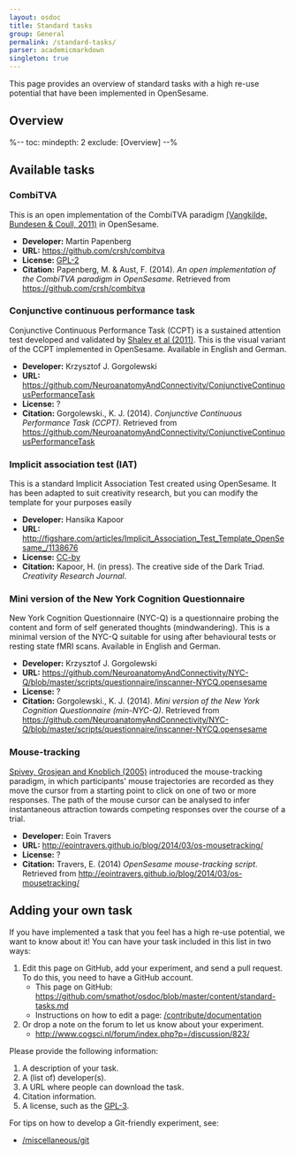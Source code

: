 ```yaml
---
layout: osdoc
title: Standard tasks
group: General
permalink: /standard-tasks/
parser: academicmarkdown
singleton: true
---
```


This page provides an overview of standard tasks with a high re-use potential that have been implemented in OpenSesame.

## Overview

%--
toc:
 mindepth: 2
 exclude: [Overview]
--%

## Available tasks

### CombiTVA

This is an open implementation of the CombiTVA paradigm [(Vangkilde, Bundesen & Coull, 2011)](http://dx.doi.org/10.1007/s00213-011-2361-x) in OpenSesame.

- __Developer:__ Martin Papenberg
- __URL:__ <https://github.com/crsh/combitva>
- __License:__ [GPL-2]
- __Citation:__ Papenberg, M. & Aust, F. (2014). *An open implementation of the CombiTVA paradigm in OpenSesame*. Retrieved from <https://github.com/crsh/combitva>

### Conjunctive continuous performance task

Conjunctive Continuous Performance Task (CCPT) is a sustained attention test developed and validated by [Shalev et al (2011)](http://www.sciencedirect.com/science/article/pii/S002839321100251X). This is the visual variant of the CCPT implemented in OpenSesame. Available in English and German.

- __Developer:__ Krzysztof J. Gorgolewski
- __URL:__ <https://github.com/NeuroanatomyAndConnectivity/ConjunctiveContinuousPerformanceTask>
- __License:__ ?
- __Citation:__ Gorgolewski., K. J. (2014). *Conjunctive Continuous Performance Task (CCPT)*. Retrieved from <https://github.com/NeuroanatomyAndConnectivity/ConjunctiveContinuousPerformanceTask>

### Implicit association test (IAT)

This is a standard Implicit Association Test created using OpenSesame. It has been adapted to suit creativity research, but you can modify the template for your purposes easily

- __Developer:__ Hansika Kapoor
- __URL:__ <http://figshare.com/articles/Implicit_Association_Test_Template_OpenSesame_/1138676>
- __License:__ [CC-by]
- __Citation:__ Kapoor, H. (in press). The creative side of the Dark Triad. *Creativity Research Journal*.

### Mini version of the New York Cognition Questionnaire

New York Cognition Questionnaire (NYC-Q) is a questionnaire probing the content and form of self generated thoughts (mindwandering). This is a minimal version of the NYC-Q suitable for using after behavioural tests or resting state fMRI scans. Available in English and German.

- __Developer:__ Krzysztof J. Gorgolewski
- __URL:__ <https://github.com/NeuroanatomyAndConnectivity/NYC-Q/blob/master/scripts/questionnaire/inscanner-NYCQ.opensesame>
- __License:__ ?
- __Citation:__ Gorgolewski., K. J. (2014). *Mini version of the New York Cognition Questionnaire (min-NYC-Q)*. Retrieved from <https://github.com/NeuroanatomyAndConnectivity/NYC-Q/blob/master/scripts/questionnaire/inscanner-NYCQ.opensesame>

### Mouse-tracking

[Spivey, Grosjean and Knoblich (2005)](http://www.pnas.org/content/102/29/10393) introduced the mouse-tracking paradigm, in which participants' mouse trajectories are recorded as they move the cursor from a starting point to click on one of two or more responses. The path of the mouse cursor can be analysed to infer instantaneous attraction towards competing responses over the course of a trial.

- __Developer:__ Eoin Travers
- __URL:__ <http://eointravers.github.io/blog/2014/03/os-mousetracking/>
- __License:__ ?
- __Citation:__ Travers, E. (2014) *OpenSesame mouse-tracking script*. Retrieved from <http://eointravers.github.io/blog/2014/03/os-mousetracking/>


## Adding your own task

If you have implemented a task that you feel has a high re-use potential, we want to know about it! You can have your task included in this list in two ways:

1. Edit this page on GitHub, add your experiment, and send a pull request. To do this, you need to have a GitHub account.
	- This page on GitHub: <https://github.com/smathot/osdoc/blob/master/content/standard-tasks.md>
	- Instructions on how to edit a page: [/contribute/documentation](/contribute/documentation)
2. Or drop a note on the forum to let us know about your experiment.
	- <http://www.cogsci.nl/forum/index.php?p=/discussion/823/>

Please provide the following information:

1. A description of your task.
2. A (list of) developer(s).
3. A URL where people can download the task.
4. Citation information.
5. A license, such as the [GPL-3].

For tips on how to develop a Git-friendly experiment, see:

- [/miscellaneous/git](/miscellaneous/git)

[gpl-2]: http://www.gnu.org/licenses/gpl-2.0.html
[gpl-3]: https://www.gnu.org/copyleft/gpl.html
[cc-by]: https://creativecommons.org/licenses/by/3.0/
